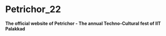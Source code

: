 # Petrichor_22

 **The official website of Petrichor - The annual Techno-Cultural fest of IIT Palakkad**
